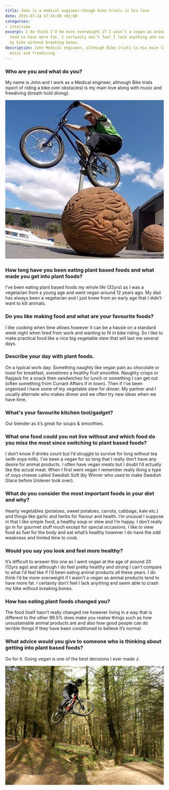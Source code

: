 ```yaml
---
title: John is a medical engineer—though bike trials is his love
date: 2015-07-24 17:34:00 +01:00
categories:
- interview
excerpt: I do think I’d be more overweight if I wasn’t a vegan as animal products
  tend to have more fat. I certainly don’t feel I lack anything and seem able to crash
  my bike without breaking bones.
description: John Medical engineer, although Bike trials is his main love along with
  music and freediving
---
```


### Who are you and what do you?

My name is John and I work as a Medical engineer, although Bike trials (sport of riding a bike over obstacles) is my main love along with music and freediving (breath hold diving).

![john bike trial on rock ball](/uploads/john-bike-trial-01.jpg)

### How long have you been eating plant based foods and what made you get into plant foods?
I’ve been eating plant based foods my whole life (32yrs) as I was a vegetarian from a young age and went vegan around 12 years ago. My dad has always been a vegetarian and I just knew from an early age that I didn’t want to kill animals.

### Do you like making food and what are your favourite foods?
I like cooking when time allows however it can be a hassle on a standard week night when tired from work and wanting to fit in bike riding. So I like to make practical food like a nice big vegetable stew that will last me several days.

### Describe your day with plant foods.
On a typical work day:
Something naughty like vegan pain au chocolate or toast for breakfast, sometimes a healthy fruit smoothie. Naughty crisps or flapjack for a snack then sandwiches for lunch or something I can get out (often something from Currant Affairs if in town). Then if I’ve been organised I have some of my vegetable stew for dinner. My partner and I usually alternate who makes dinner and we often try new ideas when we have time.

### What's your favourite kitchen tool/gadget?
Our blender as it’s great for soups & smoothies.

### What one food could you not live without and which food do you miss the most since switching to plant based foods?
I don’t know if drinks count but I’d struggle to survive for long without tea (with soya milk).
I’ve been a vegan for so long that I really don’t have any desire for animal products. I often have vegan meats but I doubt I’d actually like the actual meat. When I first went vegan I remember really liking a type of soya cheese called Swedish Soft (by Winner who used to make Swedish Glace before Unilever took over).

### What do you consider the most important foods in your diet and why?
Hearty vegetables (potatoes, sweet potatoes, carrots, cabbage, kale etc.) and things like garlic and herbs for flavour and health. I’m unusual I suppose in that I like simple food, a healthy soup or stew and I’m happy. I don’t really go in for gourmet stuff much except for special occasions. I like to view food as fuel for the body and eat what’s healthy however I do have the odd weakness and limited time to cook.

### Would you say you look and feel more healthy?
It’s difficult to answer this one as I went vegan at the age of around 20 (12yrs ago) and although I do feel pretty healthy and strong I can’t compare to what I’d feel like if I’d been eating animal products all these years. I do think I’d be more overweight if I wasn’t a vegan as animal products tend to have more fat. I certainly don’t feel I lack anything and seem able to crash my bike without breaking bones.

### How has eating plant foods changed you?
The food itself hasn’t really changed me however living in a way that is different to the other 99.5% does make you realise things such as how unsustainable animal products are and also how good people can do terrible things if they have been conditioned to believe it’s normal.

### What advice would you give to someone who is thinking about getting into plant based foods?
Go for it. Going vegan is one of the best decisions I ever made J.

![john bike trial flying through the air](/uploads/john-bike-trial-02.jpg)
